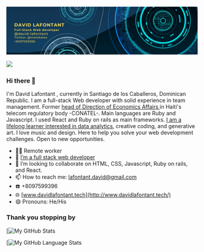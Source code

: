 
![Banner](banner.png)



![](https://komarev.com/ghpvc/?username=david-lafontant&label=PROFILE+VIEWS)
### Hi there 👋
I'm David Lafontant , currently in Santiago de los Caballeros, Dominican Republic.  I am a full-stack Web developer with solid experience in team management. Former [head of Direction of Economics Affairs ](http://www.conatel.gouv.ht/node/181) in Haiti's telecom regulatory body -CONATEL-. Main languages are Ruby and Javascript. I used React and Ruby on rails as main frameworks. [I am a lifelong learner interested in data analytics](https://github.com/david-lafontant/certificate), creative coding, and generative art. I love music and design. Here to help you solve your web development challenges. Open to new opportunities. 

- 👨‍💻 Remote worker
- 🌱 [I’m a full stack web developer](https://www.credential.net/1f98d393-a0eb-4a09-8d65-fb2ca09890c3#gs.9nas83)
- 👯 I’m looking to collaborate on HTML, CSS, Javascript, Ruby on rails, and React.
- 📫 How to reach me: [lafontant.david@gmail.com](mailto:lafontant.david@gmail.com)
- ☎️ +8097599396
- 🌐 [www.davidlafontant.tech](http://www.davidlafontant.tech/)
- 😄 Pronouns: He/His

### Thank you stopping by

[![My GitHub Stats](https://github-readme-stats.vercel.app/api/?username=david-lafontant&count_private=false&theme=tokyonight&showicons=true)



[![My GitHub Language Stats](https://github-readme-stats.vercel.app/api/top-langs/?username=david-lafontant&langs_count=5&theme=tokyonight)

